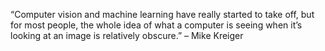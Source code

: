 “Computer vision and machine learning have really started to take off, but for most people, the whole idea of what a computer is seeing when it’s looking at an image is relatively obscure.” – Mike Kreiger

